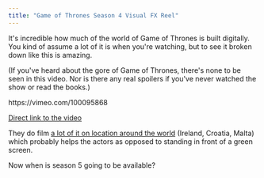```yaml
---
title: "Game of Thrones Season 4 Visual FX Reel"
---
```

<p>It's incredible how much of the world of Game of Thrones is built digitally. You kind of assume a lot of it is when you're watching, but to see it broken down like this is amazing.</p>
<p>(If you've heard about the gore of Game of Thrones, there's none to be seen in this video. Nor is there any real spoilers if you've never watched the show or read the books.)</p>
<p>https://vimeo.com/100095868</p>
<p><a href="https://vimeo.com/100095868">Direct link to the video</a></p>
<p>They do film <a href="https://en.wikipedia.org/wiki/Game_of_Thrones#Filming">a lot of it on location around the world</a> (Ireland, Croatia, Malta) which probably helps the actors as opposed to standing in front of a green screen.</p>
<p>Now when is season 5 going to be available?</p>
